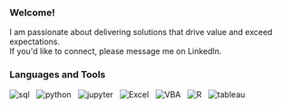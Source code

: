### Welcome!
I am passionate about delivering solutions that drive value and exceed expectations.<br>
If you'd like to connect, please message me on LinkedIn.

### Languages and Tools
![sql](https://github.com/tamimcm416/tamimcm416/assets/107127279/509b82cc-218d-44c7-bab1-228d4cd625cb) &nbsp;
![python](https://github.com/tamimcm416/tamimcm416/assets/107127279/83f1e71b-bd4e-44b6-9464-45b2d1b2e88d) &nbsp;
![jupyter](https://github.com/tamimcm416/tamimcm416/assets/107127279/ab67b977-f954-41f8-9910-716226f64668) &nbsp;
![Excel](https://github.com/tamimcm416/tamimcm416/assets/107127279/88003fa1-f9a9-4fd5-94aa-960b244689a2) &nbsp;
![VBA](https://github.com/tamimcm416/tamimcm416/assets/107127279/c53fbbf3-beaa-4def-a961-6b00a9bfc8b9) &nbsp;
![R](https://github.com/tamimcm416/tamimcm416/assets/107127279/4bb7d550-d4d4-4a8b-8205-ec3de5ccac84) &nbsp;
![tableau](https://github.com/tamimcm416/tamimcm416/assets/107127279/672784c5-6f4a-4a15-9cb7-7abbd5f9a35d) &nbsp;








<!--
**tamimcm416/tamimcm416** is a ✨ _special_ ✨ repository because its `README.md` (this file) appears on your GitHub profile.

Here are some ideas to get you started:

- 🔭 I’m currently working on ...
- 🌱 I’m currently learning ...
- 👯 I’m looking to collaborate on ...
- 🤔 I’m looking for help with ...
- 💬 Ask me about ...
- 📫 How to reach me: ...
- 😄 Pronouns: ...
- ⚡ Fun fact: ...
-->

